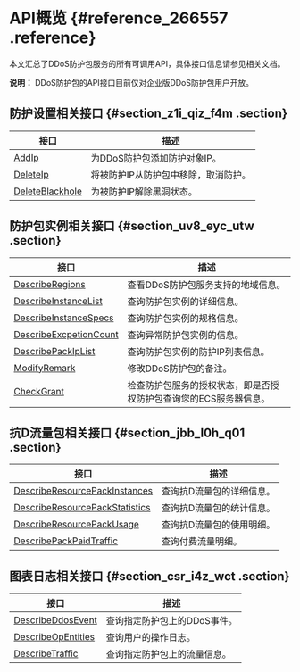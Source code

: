 # API概览 {#reference_266557 .reference}

本文汇总了DDoS防护包服务的所有可调用API，具体接口信息请参见相关文档。

**说明：** DDoS防护包的API接口目前仅对企业版DDoS防护包用户开放。

## 防护设置相关接口 {#section_z1i_qiz_f4m .section}

|接口|描述|
|--|--|
|[AddIp](cn.zh-CN/DDoS防护包/API参考/防护/AddIp.md#)|为DDoS防护包添加防护对象IP。|
|[DeleteIp](cn.zh-CN/DDoS防护包/API参考/防护/DeleteIp.md#)|将被防护IP从防护包中移除，取消防护。|
|[DeleteBlackhole](cn.zh-CN/DDoS防护包/API参考/防护/DeleteBlackhole.md#)|为被防护IP解除黑洞状态。|

## 防护包实例相关接口 {#section_uv8_eyc_utw .section}

|接口|描述|
|--|--|
|[DescribeRegions](cn.zh-CN/DDoS防护包/API参考/实例/DescribeRegions.md#)|查看DDoS防护包服务支持的地域信息。|
|[DescribeInstanceList](cn.zh-CN/DDoS防护包/API参考/实例/DescribeInstanceList.md#)|查询防护包实例的详细信息。|
|[DescribeInstanceSpecs](cn.zh-CN/DDoS防护包/API参考/实例/DescribeInstanceSpecs.md#)|查询防护包实例的规格信息。|
|[DescribeExcpetionCount](cn.zh-CN/DDoS防护包/API参考/实例/DescribeExcpetionCount.md#)|查询异常防护包实例的信息。|
|[DescribePackIpList](cn.zh-CN/DDoS防护包/API参考/实例/DescribePackIpList.md#)|查询防护包实例的防护IP列表信息。|
|[ModifyRemark](cn.zh-CN/DDoS防护包/API参考/实例/ModifyRemark.md#)|修改DDoS防护包的备注。|
|[CheckGrant](cn.zh-CN/DDoS防护包/API参考/实例/CheckGrant.md#)|检查防护包服务的授权状态，即是否授权防护包查询您的ECS服务器信息。|

## 抗D流量包相关接口 {#section_jbb_l0h_q01 .section}

|接口|描述|
|--|--|
|[DescribeResourcePackInstances](cn.zh-CN/DDoS防护包/API参考/流量包/DescribeResourcePackInstances.md#)|查询抗D流量包的详细信息。|
|[DescribeResourcePackStatistics](cn.zh-CN/DDoS防护包/API参考/流量包/DescribeResourcePackStatistics.md#)|查询抗D流量包的统计信息。|
|[DescribeResourcePackUsage](cn.zh-CN/DDoS防护包/API参考/流量包/DescribeResourcePackUsage.md#)|查询抗D流量包的使用明细。|
|[DescribePackPaidTraffic](cn.zh-CN/DDoS防护包/API参考/流量包/DescribePackPaidTraffic.md#)|查询付费流量明细。|

## 图表日志相关接口 {#section_csr_i4z_wct .section}

|接口|描述|
|--|--|
|[DescribeDdosEvent](cn.zh-CN/DDoS防护包/API参考/图表日志/DescribeDdosEvent.md#)|查询指定防护包上的DDoS事件。|
|[DescribeOpEntities](cn.zh-CN/DDoS防护包/API参考/图表日志/DescribeOpEntities.md#)|查询用户的操作日志。|
|[DescribeTraffic](cn.zh-CN/DDoS防护包/API参考/图表日志/DescribeTraffic.md#)|查询指定防护包上的流量信息。|

